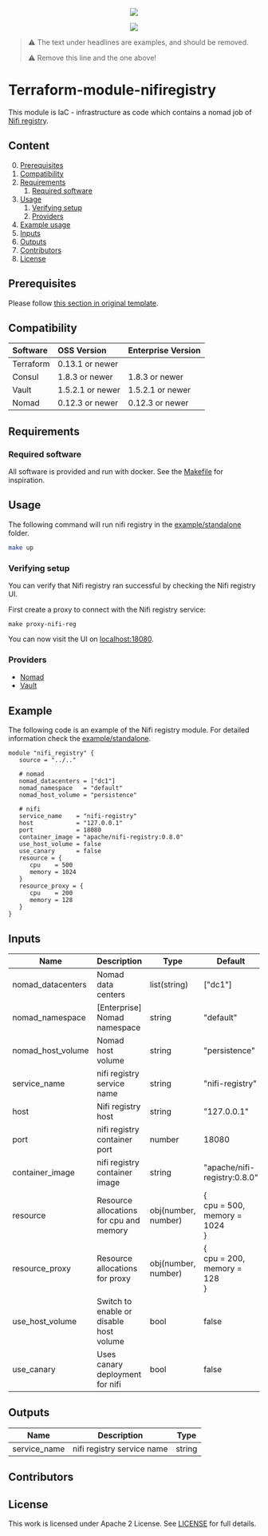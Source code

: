 <!-- markdownlint-disable MD041 -->
<p align="center"><a href="https://github.com/fredrikhgrelland/vagrant-hashistack-template" alt="Built on"><img src="https://img.shields.io/badge/Built%20from%20template-Vagrant--hashistack--template-blue?style=for-the-badge&logo=github"/></a><p align="center"><a href="https://github.com/fredrikhgrelland/vagrant-hashistack" alt="Built on"><img src="https://img.shields.io/badge/Powered%20by%20-Vagrant--hashistack-orange?style=for-the-badge&logo=vagrant"/></a></p></p>

> :warning: The text under headlines are examples, and should be removed.
>
> :warning: Remove this line and the one above!

# Terraform-module-nifiregistry
This module is IaC - infrastructure as code which contains a nomad job of [Nifi registry](https://nifi.apache.org/registry.html).

## Content
0. [Prerequisites](#prerequisites)
1. [Compatibility](#compatibility)
2. [Requirements](#requirements)
    1. [Required software](#required-software)
3. [Usage](#usage)
    1. [Verifying setup](#verifying-setup)
    2. [Providers](#providers)
4. [Example usage](#example-usage)
5. [Inputs](#inputs)
6. [Outputs](#outputs)
7. [Contributors](#contributors)
8. [License](#license)

## Prerequisites
Please follow [this section in original template](https://github.com/fredrikhgrelland/vagrant-hashistack-template#install-prerequisites).

## Compatibility
|Software|OSS Version|Enterprise Version|
|:---|:---|:---|
|Terraform|0.13.1 or newer||
|Consul|1.8.3 or newer|1.8.3 or newer|
|Vault|1.5.2.1 or newer|1.5.2.1 or newer|
|Nomad|0.12.3 or newer|0.12.3 or newer|

## Requirements

### Required software
All software is provided and run with docker. See the [Makefile](Makefile) for inspiration.

## Usage
The following command will run nifi registry in the [example/standalone](example/standalone) folder.
```sh
make up
```

### Verifying setup
You can verify that Nifi registry ran successful by checking the Nifi registry UI.

First create a proxy to connect with the Nifi registry service:
```
make proxy-nifi-reg
```
You can now visit the UI on [localhost:18080](http://127.0.0.1:18080/nifi-registry/).

### Providers
- [Nomad](https://registry.terraform.io/providers/hashicorp/nomad/latest/docs)
- [Vault](https://registry.terraform.io/providers/hashicorp/vault/latest/docs)

## Example 
The following code is an example of the Nifi registry module. For detailed information check the [example/standalone](/example/standalone).
```hcl-terraform
module "nifi_registry" {
   source = "../.."

   # nomad
   nomad_datacenters = ["dc1"]
   nomad_namespace   = "default"
   nomad_host_volume = "persistence"

   # nifi
   service_name    = "nifi-registry"
   host            = "127.0.0.1"
   port            = 18080
   container_image = "apache/nifi-registry:0.8.0"
   use_host_volume = false
   use_canary      = false
   resource = {
      cpu    = 500
      memory = 1024
   }
   resource_proxy = {
      cpu    = 200
      memory = 128
   }
}
```

## Inputs
| Name | Description | Type | Default | Required |
|------|-------------|------|---------|:--------:|
| nomad\_datacenters | Nomad data centers | list(string) | ["dc1"] | yes |
| nomad\_namespace | [Enterprise] Nomad namespace | string | "default" | yes |
| nomad\_host\_volume | Nomad host volume | string | "persistence" | no |
| service\_name | nifi registry service name | string | "nifi-registry" | yes |
| host | Nifi registry host | string | "127.0.0.1" | yes |
| port | nifi registry container port | number | 18080 | yes |
| container\_image | nifi registry container image | string | "apache/nifi-registry:0.8.0" | yes |
| resource | Resource allocations for cpu and memory | obj(number, number)| { <br> cpu = 500, <br> memory = 1024 <br> } | no |
| resource_proxy | Resource allocations for proxy | obj(number, number)| { <br> cpu = 200, <br> memory = 128 <br> } | no |
| use\_host\_volume | Switch to enable or disable host volume | bool | false | no |
| use\_canary | Uses canary deployment for nifi | bool | false | no |

## Outputs
| Name | Description | Type |
|------|-------------|------|
| service\_name | nifi registry service name | string |

## Contributors

## License
This work is licensed under Apache 2 License. See [LICENSE](./LICENSE) for full details.
